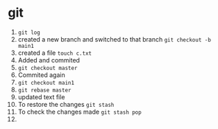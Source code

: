# git

<!-- 1. Create a git repository in github
2. Created a directory on desktop
3. created a file in that directory
 `touch a.txt`
4. (initialied git)
 `git init`
5. performed git add and commit with commit name. 
 `git add . `
 ` git commit -m "Commit message"`
6. `git remote add origin "path"`
7. `git push origin -u master(branch name)`
8. created a new branch and switched to that branch 
`git checkout -b main`
9. Created a new file
`touch b.txt`
10. performed git add and commit with commit name. 
 `git add . `
 `git commit -m "Commit message"`
11. Added one more commit using the same command used in 10.
12. `git checkout master`
13. To check all the commits
`  git log`
14. merge main commit with master commit
`git merge main` -->
1. `git log`
2. created a new branch and switched to that branch 
`git checkout -b main1`
3. created a file
`touch c.txt`
4. Added and commited 
5. `git checkout master`
6. Commited again
7. `git checkout main1`
8. `git rebase master`
9. updated text file
10. To restore the changes `git stash`
11. To check the changes made  ` git stash pop `
12. 


